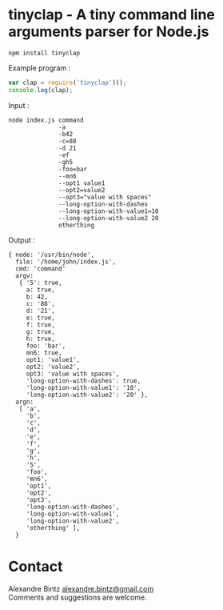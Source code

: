 # tinyclap - A tiny command line arguments parser for Node.js

```
npm install tinyclap
```

Example program :

```javascript
var clap = require('tinyclap')();
console.log(clap);
```

Input :

```
node index.js command
              -a
              -b42
              -c=88
              -d 21
              -ef
              -gh5
              -foo=bar
              --mn6
              --opt1 value1
              --opt2=value2
              --opt3="value with spaces"
              --long-option-with-dashes
              --long-option-with-value1=10
              --long-option-with-value2 20
              otherthing
```

Output :

```
{ node: '/usr/bin/node',
  file: '/home/john/index.js',
  cmd: 'command'
  argv:
   { '5': true,
     a: true,
     b: 42,
     c: '88',
     d: '21',
     e: true,
     f: true,
     g: true,
     h: true,
     foo: 'bar',
     mn6: true,
     opt1: 'value1',
     opt2: 'value2',
     opt3: 'value with spaces',
     'long-option-with-dashes': true,
     'long-option-with-value1': '10',
     'long-option-with-value2': '20' },
  argn:
   [ 'a',
     'b',
     'c',
     'd',
     'e',
     'f',
     'g',
     'h',
     '5',
     'foo',
     'mn6',
     'opt1',
     'opt2',
     'opt3',
     'long-option-with-dashes',
     'long-option-with-value1',
     'long-option-with-value2',
     'otherthing' ],
  }
```


# Contact

Alexandre Bintz <alexandre.bintz@gmail.com>  
Comments and suggestions are welcome.

